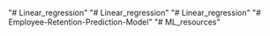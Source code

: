 "# Linear_regression" 
"# Linear_regression" 
"# Linear_regression" 
"# Employee-Retention-Prediction-Model" 
"# ML_resources" 
